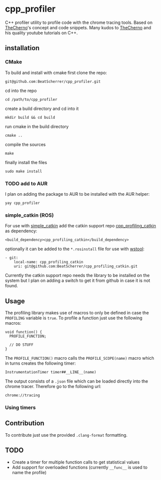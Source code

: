 # cpp_profiler
C++ profiler utility to profile code with the chrome tracing tools. Based on [TheCherno](https://www.youtube.com/channel/UCQ-W1KE9EYfdxhL6S4twUNw)'s concept and code snippets. Many kudos to [TheCherno](https://www.youtube.com/channel/UCQ-W1KE9EYfdxhL6S4twUNw) and his quality youtube tutorials on C++.

## installation

### CMake
To build and install with cmake first clone the repo:

```lang=sh
git@github.com:BeatScherrer/cpp_profiler.git
```

cd into the repo
```lang=sh
cd /path/to/cpp_profiler
```

create a build directory and cd into it
```lang=sh
mkdir build && cd build
```

run cmake in the build directory

```lang=sh
cmake ..
```

compile the sources

```lang=sh
make
```

finally install the files

```lang=sh
sudo make install
```

### TODO add to AUR
I plan on adding the package to AUR to be installed with the AUR helper:

```lang=sh
yay cpp_profiler
```

### simple_catkin (ROS)
For use with [simple_catkin](https://github.com/catkin/catkin_simple) add the catkin support repo [cpp_profiling_catkin](https://github.com/BeatScherrer/cpp_profiling_catkin) as dependency:

```lang=xml
<build_dependency>cpp_profiling_catkin</build_dependency>
```

optionally it can be added to the `*.rosinstall` file for use with [wstool](http://wiki.ros.org/wstool):

```lang=yaml
- git:
    local-name: cpp_profiling_catkin
    uri: git@github.com:BeatScherrer/cpp_profiling_catkin.git
```

Currently the catkin support repo needs the library to be installed on the system but I plan on adding a switch to get it from github in case it is not found.

## Usage
The profiling library makes use of macros to only be defined in case the `PROFILING` variable is `true`.
To profile a function just use the following macros:

```lang=cpp
void function() {
  PROFILE_FUNCTION;

  // DO STUFF
}
```

The `PROFILE_FUNCTION()` macro calls the `PROFILE_SCOPE(name)` macro which in turns creates the following timer:

```lang=cpp
InstrumentationTimer timer##__LINE__(name)
```

The output consists of a `.json` file which can be loaded directly into the chrome tracer. Therefore go to the following url:

```
chrome://tracing
```

### Using timers


## Contribution
To contribute just use the provided `.clang-format` formatting.

## TODO

- Create a timer for multiple function calls to get statistical values
- Add support for overloaded functions (currently `__func__` is used to name the profile)
